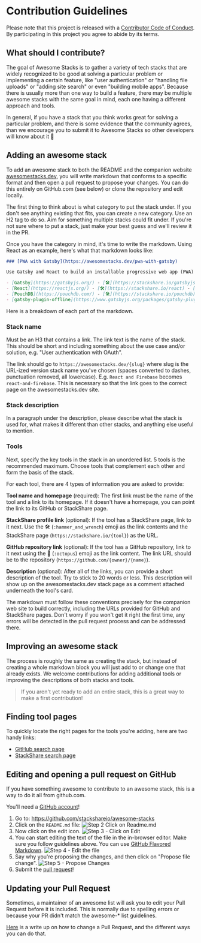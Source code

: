 # Contribution Guidelines

Please note that this project is released with a [Contributor Code of Conduct](CODE-OF-CONDUCT.md). By participating in this project you agree to abide by its terms.

## What should I contribute?

The goal of Awesome Stacks is to gather a variety of tech stacks that are widely recognized to be good at solving a particular problem or implementing a certain feature, like "user authentication" or "handling file uploads" or "adding site search" or even "building mobile apps". Because there is usually more than one way to build a feature, there may be multiple awesome stacks with the same goal in mind, each one having a different approach and tools.

In general, if you have a stack that you think works great for solving a particular problem, and there is some evidence that the community agrees, than we encourage you to submit it to Awesome Stacks so other developers will know about it 🤘

## Adding an awesome stack

To add an awesome stack to both the README and the companion website [awesomestacks.dev](https://awesomestacks.dev/), you will write markdown that conforms to a specific format and then open a pull request to propose your changes. You can do this entirely on GitHub.com (see below) or clone the repository and edit locally.

The first thing to think about is what category to put the stack under. If you don't see anything existing that fits, you can create a new category. Use an H2 tag to do so. Aim for something multiple stacks could fit under. If you're not sure where to put a stack, just make your best guess and we'll review it in the PR.

Once you have the category in mind, it's time to write the markdown. Using React as an example, here's what that markdown looks like:

```markdown
### [PWA with Gatsby](https://awesomestacks.dev/pwa-with-gatsby)

Use Gatsby and React to build an installable progressive web app (PWA) that saves state and works offline.

- [Gatsby](https://gatsbyjs.org/) - [🛠](https://stackshare.io/gatsbyjs) - [🐙](https://github.com/gatsbyjs/gatsby) - Gatsby is a blazing fast modern site generator for React.
- [React](https://reactjs.org/) - [🛠](https://stackshare.io/react) - [🐙](https://github.com/facebook/react) - React makes it painless to create interactive UIs.
- [PouchDB](https://pouchdb.com/) - [🛠️](https://stackshare.io/pouchdb) - [🐙](https://github.com/pouchdb/pouchdb) - Open-source database that runs within the browser.
- [gatsby-plugin-offline](https://www.gatsbyjs.org/packages/gatsby-plugin-offline/) -  Creates a service worker for the site and loads the service worker into the client.
```

Here is a breakdown of each part of the markdown.

### Stack name

Must be an H3 that contains a link. The link text is the name of the stack. This should be short and including something about the use case and/or solution, e.g. "User authentication with OAuth".

The link should go to `https://awesomestacks.dev/{slug}` where slug is the URL-ized version stack name you've chosen (spaces converted to dashes, punctuation removed, all lowercase). E.g. `React and Firebase` becomes `react-and-firebase`. This is necessary so that the link goes to the correct page on the awesomestacks.dev site.

### Stack description

In a paragraph under the description, please describe what the stack is used for, what makes it different than other stacks, and anything else useful to mention.

### Tools

Next, specify the key tools in the stack in an unordered list. 5 tools is the recommended maximum. Choose tools that complement each other and form the basis of the stack.

For each tool, there are 4 types of information you are asked to provide:

**Tool name and homepage** (required): The first link must be the name of the tool and a link to its homepage. If it doesn't have a homepage, you can point the link to its GitHub or StackShare page.

**StackShare profile link** (optional): If the tool has a StackShare page, link to it next. Use the 🛠️ (`:hammer_and_wrench`) emoji as the link contents and the StackShare page (`https://stackshare.io/{tool}`) as the URL.

**GitHub repository link** (optional): If the tool has a GitHub repository, link to it next using the 🐙 (`:octopus`) emoji as the link content. The link URL should be to the repository (`https://github.com/{owner}/{name}`).

**Description** (optional): After all of the links, you can provide a short description of the tool. Try to stick to 20 words or less. This description will show up on the awesomestacks.dev stack page as a comment attached underneath the tool's card.

The markdown must follow these conventions precisely for the companion web site to build correctly, including the URLs provided for GitHub and StackShare pages. Don't worry if you won't get it right the first time, any errors will be detected in the pull request process and can be addressed there.

## Improving an awesome stack

The process is roughly the same as creating the stack, but instead of creating a whole markdown block you will just add to or change one that already exists. We welcome contributions for adding additional tools or improving the descriptions of both stacks and tools.

> If you aren't yet ready to add an entire stack, this is a great way to make a first contribution!

## Finding tool pages

To quickly locate the right pages for the tools you're adding, here are two handy links:

- [GitHub search page](https://github.com/search)
- [StackShare search page](https://stackshare.io/search)

## Editing and opening a pull request on GitHub

If you have something awesome to contribute to an awesome stack, this is a way to do it all from github.com.

You'll need a [GitHub account](https://github.com/join)!

1. Go to: https://github.com/stackshareio/awesome-stacks
2. Click on the `README.md` file: ![Step 2 Click on Readme.md](https://cloud.githubusercontent.com/assets/170270/9402920/53a7e3ea-480c-11e5-9d81-aecf64be55eb.png)
3. Now click on the edit icon. ![Step 3 - Click on Edit](https://cloud.githubusercontent.com/assets/170270/9402927/6506af22-480c-11e5-8c18-7ea823530099.png)
4. You can start editing the text of the file in the in-browser editor. Make sure you follow guidelines above. You can use [GitHub Flavored Markdown](https://help.github.com/articles/github-flavored-markdown/). ![Step 4 - Edit the file](https://cloud.githubusercontent.com/assets/170270/9402932/7301c3a0-480c-11e5-81f5-7e343b71674f.png)
5. Say why you're proposing the changes, and then click on "Propose file change". ![Step 5 - Propose Changes](https://cloud.githubusercontent.com/assets/170270/9402937/7dd0652a-480c-11e5-9138-bd14244593d5.png)
6. Submit the [pull request](https://help.github.com/articles/using-pull-requests/)!

## Updating your Pull Request

Sometimes, a maintainer of an awesome list will ask you to edit your Pull Request before it is included. This is normally due to spelling errors or because your PR didn't match the awesome-* list guidelines.

[Here](https://github.com/RichardLitt/knowledge/blob/master/github/amending-a-commit-guide.md) is a write up on how to change a Pull Request, and the different ways you can do that.
